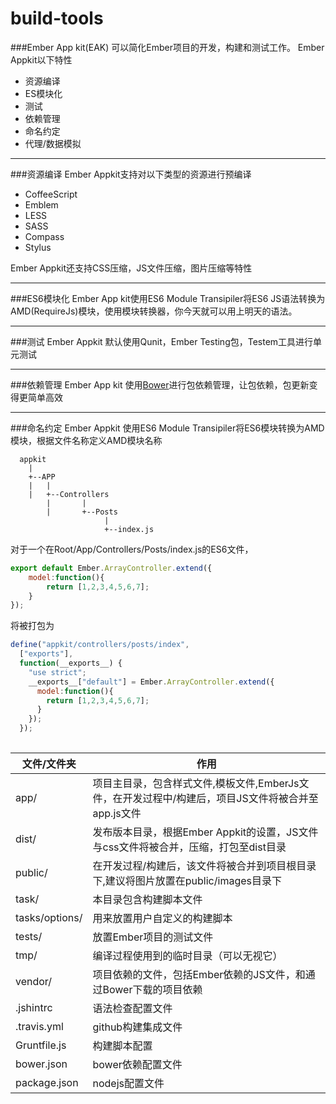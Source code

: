 build-tools
===========
###Ember App kit(EAK) 可以简化Ember项目的开发，构建和测试工作。
Ember Appkit以下特性

- 资源编译
- ES模块化
- 测试
- 依赖管理
- 命名约定
- 代理/数据模拟

------------------------

###资源编译
Ember Appkit支持对以下类型的资源进行预编译

- CoffeeScript
- Emblem
- LESS
- SASS
- Compass
- Stylus

Ember Appkit还支持CSS压缩，JS文件压缩，图片压缩等特性

---------------------------
###ES6模块化
Ember App kit使用ES6 Module Transipiler将ES6 JS语法转换为AMD(RequireJs)模块，使用模块转换器，你今天就可以用上明天的语法。

---------------------------
###测试
Ember Appkit 默认使用Qunit，Ember Testing包，Testem工具进行单元测试

----------------------------
###依赖管理
Ember App kit 使用[Bower](http://bower.io/)进行包依赖管理，让包依赖，包更新变得更简单高效

----------------------------
###命名约定
Ember Appkit 使用ES6 Module Transipiler将ES6模块转换为AMD模块，根据文件名称定义AMD模块名称

      appkit
        |
        +--APP
        |   |
        |   +--Controllers
            |       |
            |       +--Posts
                         |
                         +--index.js
                               

对于一个在Root/App/Controllers/Posts/index.js的ES6文件，

```javascript    
export default Ember.ArrayController.extend({
    model:function(){
        return [1,2,3,4,5,6,7];
    }
});
```

将被打包为

```javascript
define("appkit/controllers/posts/index", 
  ["exports"],
  function(__exports__) {
    "use strict";
    __exports__["default"] = Ember.ArrayController.extend({
      model:function(){
        return [1,2,3,4,5,6,7];
      }
    });
  });
  
```

<table>
<thead>
<tr>
  <th>文件/文件夹</th>
  <th>作用</th>
</tr>
</thead>
<tbody><tr>
  <td>app/</td>
  <td>项目主目录，包含样式文件,模板文件,EmberJs文件，在开发过程中/构建后，项目JS文件将被合并至app.js文件</td>
</tr>
<tr>
  <td>dist/</td>
  <td>发布版本目录，根据Ember Appkit的设置，JS文件与css文件将被合并，压缩，打包至dist目录</td>
</tr>
<tr>
  <td>public/</td>
  <td>在开发过程/构建后，该文件将被合并到项目根目录下,建议将图片放置在public/images目录下</td>
</tr>
<tr>
  <td>task/</td>
  <td>本目录包含构建脚本文件</td>
</tr>
<tr>
  <td>tasks/options/</td>
  <td>用来放置用户自定义的构建脚本</td>
</tr>
<tr>
  <td>tests/</td>
  <td>放置Ember项目的测试文件</td>
</tr>
<tr>
  <td>tmp/</td>
  <td>编译过程使用到的临时目录（可以无视它）</td>
</tr>
<tr>
  <td>vendor/</td>
  <td>项目依赖的文件，包括Ember依赖的JS文件，和通过Bower下载的项目依赖</td>
</tr>
<tr>
  <td>.jshintrc</td>
  <td>语法检查配置文件</td>
</tr>
<tr>
  <td>.travis.yml</td>
  <td>github构建集成文件</td>
</tr>
<tr>
  <td>Gruntfile.js</td>
  <td>构建脚本配置</td>
</tr>
<tr>
  <td>bower.json</td>
  <td>bower依赖配置文件</td>
</tr>
<tr>
  <td>package.json</td>
  <td>nodejs配置文件</td>
</tr>
</tbody></table>







     
    




